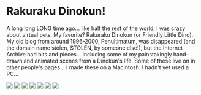 # Rakuraku Dinokun!

A long long LONG time ago... like half the rest of the world, I was crazy about virtual pets. My favorite? Rakuraku Dinokun (or Friendly Little Dino). My old blog from around 1996-2000, Penultimatum, was disappeared (and the domain name stolen, STOLEN, by someone else!), but the Internet Archive had bits and pieces... including some of my painstakingly hand-drawn and animated scenes from a Dinokun's life. Some of these live on in other people's pages... I made these on a Macintosh. I hadn't yet used a PC...

![](http://westkarana.com/images/dinokun/Dinokun1.gif) ![](http://westkarana.com/images/dinokun/Dinokun2.gif) ![](http://westkarana.com/images/dinokun/Dinokun3a.gif) ![](http://westkarana.com/images/dinokun/Dinokun3b.gif) ![](http://westkarana.com/images/dinokun/Dinokun3-4.gif) ![](http://westkarana.com/images/dinokun/Angel.gif) ![](http://westkarana.com/images/dinokun/DinokunDead.gif)
